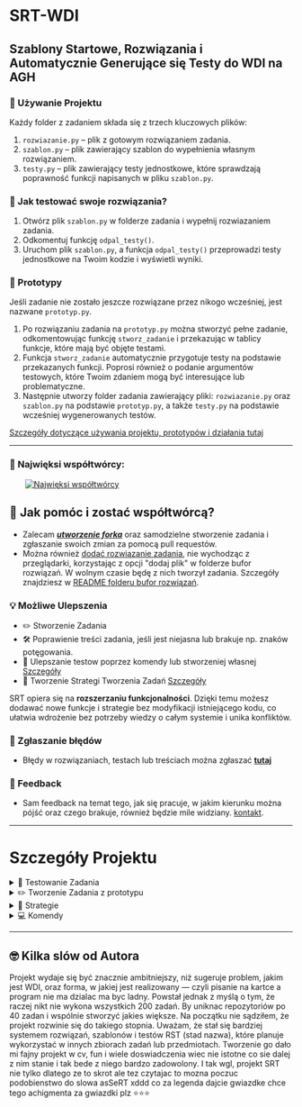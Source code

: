 
# SRT-WDI 
## Szablony Startowe, Rozwiązania i Automatycznie Generujące się Testy do WDI na AGH
### 🔧 Używanie Projektu

Każdy folder z zadaniem składa się z trzech kluczowych plików:

1. `rozwiazanie.py` – plik z gotowym rozwiązaniem zadania.
2. `szablon.py` – plik zawierający szablon do wypełnienia własnym rozwiązaniem.
3. `testy.py` – plik zawierający testy jednostkowe, które sprawdzają poprawność funkcji napisanych w pliku `szablon.py`.

### 🧪 Jak testować swoje rozwiązania?

1. Otwórz plik `szablon.py` w folderze zadania i wypełnij rozwiazaniem zadania.
2. Odkomentuj funkcję `odpal_testy()`.
3. Uruchom plik `szablon.py`, a funkcja `odpal_testy()` przeprowadzi testy jednostkowe na Twoim kodzie i wyświetli wyniki.

### 🧱 Prototypy
Jeśli zadanie nie zostało jeszcze rozwiązane przez nikogo wcześniej, jest nazwane `prototyp.py`.
1. Po rozwiązaniu zadania na `prototyp.py` można stworzyć pełne zadanie, odkomentowując funkcję `stworz_zadanie` i przekazując w tablicy funkcje, które mają być objęte testami.
2. Funkcja `stworz_zadanie` automatycznie przygotuje testy na podstawie przekazanych funkcji. Poprosi również o podanie argumentów testowych, które Twoim zdaniem mogą być interesujące lub problematyczne.
3. Następnie utworzy folder zadania zawierający pliki: `rozwiazanie.py` oraz `szablon.py` na podstawie `prototyp.py`, a także `testy.py` na podstawie wcześniej wygenerowanych testów.

   

 [Szczegóły dotyczące używania projektu, prototypów i działania tutaj](#szczegóły-projektu)
 
---
### 🗿 Najwięksi współtwórcy:
&nbsp;&nbsp;&nbsp;&nbsp;&nbsp;&nbsp;
<a href="https://github.com/kamilGie/WDI/graphs/contributors">
  <img src="https://contrib.rocks/image?repo=kamilGie/WDI" alt="Najwięksi współtwórcy" />
</a>


## 🤝 Jak pomóc i zostać współtwórcą?

- Zalecam [***utworzenie forka***](https://github.com/kamilGie/WDI/fork) oraz samodzielne stworzenie zadania i zgłaszanie swoich zmian za pomocą pull requestów.
- Można również [dodać rozwiązanie zadania](https://github.com/kamilGie/WDI/new/solutions/bufor_rozwiązań), nie wychodząc z przeglądarki, korzystając z opcji "dodaj plik" w folderze bufor rozwiązań. W wolnym czasie będę z nich tworzył zadania. Szczegóły znajdziesz w [README folderu bufor rozwiązań](/bufor_rozwiązań).


### 💡 Możliwe Ulepszenia ### 
- ✏️ Stworzenie Zadania
- 🛠️ Poprawienie treści zadania, jeśli jest niejasna lub brakuje np. znaków potęgowania.
- 🔧 Ulepszanie testow poprzez komendy lub stworzeniej własnej [Szczegóły](#komendy)
- 🧠 Tworzenie Strategi Tworzenia Zadań [Szczegóły](#strategie)
  
SRT opiera się na **rozszerzaniu funkcjonalności**. Dzięki temu możesz dodawać nowe funkcje i strategie bez modyfikacji istniejącego kodu, co ułatwia wdrożenie bez potrzeby wiedzy o całym systemie i unika konfliktów.
### 🐛 Zgłaszanie błędów

- Błędy w rozwiązaniach, testach lub treściach można zgłaszać <a href="https://github.com/kamilgie/wdi/issues/new?labels=bug"> ****tutaj**** </a>

### 💬 Feedback

- Sam feedback na temat tego, jak się pracuje, w jakim kierunku można pójść oraz czego brakuje, również będzie mile widziany. [kontakt](http://www.gieras.pl).

---


# Szczegóły Projektu

<details>
  <summary> 🧪 Testowanie Zadania </summary>

## Testowanie Zadania
Przykładowy `szablon.py` wygląda tak: 
```python
# ====================================================================================================>
# Zadanie 1
# Proszę napisać program poszukujący trójkątów Pitagorejskich w których długość przekątnej
# jest mniejsza od liczby N wprowadzonej z klawiatury.
# ====================================================================================================>
# print(a,b,c)

def Zadanie_1(n): ...


if __name__ == "__main__":
    from testy01 import Testy01

    Zadanie_1(input('Podaj n: '))

    # Testy01.Uruchom()
```
### Na górze znajduje się opis zadania, funkcja do wypełnienia i przygotowany main.
Wypełniasz funkcję kodem, o który prosi opis zadania. Wyniki można zwracać lub wypisywać, choć zazwyczaj wypisujesz wynik za pomocą `print()`. Jeśli to nie będzie oczywiste, pod opisem zadania powinna być wskazówka od autora testów, jakiego sposobu zwracania wyników oczekuje. W tym przypadku widać, że boki trójkąta powinny być wypisywane kolejno, bez żadnych dodatkowych napisów.

Po tym, jak zrobisz zadanie i będziesz pewny jego poprawności, możesz odkomentować funkcję `Testy01.Uruchom()` i uruchomić program normalnie:
```python
# ====================================================================================================>
# Zadanie 1
# Proszę napisać program poszukujący trójkątów Pitagorejskich w których długość przekątnej
# jest mniejsza od liczby N wprowadzonej z klawiatury.
# ====================================================================================================>
# print(a,b,c)

def Zadanie_1(n):
    for a in range(1, n):
        for b in range(a, n):
            c = (a * a + b * b) ** 0.5
            if c.is_integer() and c <= n:
                print(a, b, c)

if __name__ == "__main__":
    from testy01 import Testy01

    Testy01.Uruchom()
```
### wynik takiego programu dalby taki wynik
<img width="1504" alt="Zrzut ekranu 2024-10-24 o 22 26 09" src="https://github.com/user-attachments/assets/666313c3-15ec-4697-955c-1e5de81e23d7">

### `test_Nr5_Zadanie_1_argumenty_20` oznacza:
- **5**. test
- Testuje funkcję **Zadanie_1**, czyli funkcję, która jest sprawdzana (to rozróżnienie jest przydatne w przyszłych zadaniach, gdzie testowanych będzie więcej funkcji).
- Test został uruchomiony z argumentem **20** (czyli Zadanie_1(20)).
  
Wynik testu wskazuje na błąd: widzimy komunikat `AssertionError: '3 4 5' not found in [''].` Oznacza to, że test oczekiwał pustego stringa `''`, a otrzymał `'3 4 5'`, co sugeruje, że wynik dla c = 5 został niepotrzebnie wypisany.

Po chwili namysłu i ponownym przeczytaniu treści zadania, można zauważyć, że warunek mówi o długości przekątnej mniejszej, niż liczba **N**. Kod należy poprawić i ponownie uruchomić testy z nową nadzieją.

### Czasami można spotkać się z takim przypadkiem:
 <img width="1165" alt="Zrzut ekranu 2024-10-24 o 22 57 49" src="https://github.com/user-attachments/assets/4fe66d52-766c-417a-87ab-738a38271137">
Widzimy, że mimo poprawnego wyniku mamy błędny test, ponieważ wypisujemy wynik w innym typie lub kolejności. W takim przypadku możemy:

- Cieszyć się poprawnym rozwiązaniem i pójść dalej.
- Zmienić typ lub format wyjścia na taki, jaki jest oczekiwany w teście.
- Zainteresować się pomocą w rozwijaniu projektu i za pomocą komendy dodać swoją funkcję wraz z jej rozwiązaniem do listy poprawnych odpowiedzi, aby inni użytkownicy mieli dobre testy dla takich samych wyników jak twój.

Więcej o tym, jak działa cały projekt w 


  
---
</details>

<details>
  <summary> ✏️  Tworzenie Zadania z prototypu  </summary>

## Tworzenie Zadania
### `stworz_zadanie()` 
Każdy prototyp zawiera funkcję `stworz_zadanie`, importowaną z pliku `Develop`. Funkcja `stworz_zadanie` przesyła funkcje, które chcemy by obejmowały testy oraz wchodziły w skład szablonu do wypelnienia. Wiec przykładowo wypełniony `prototyp` powinnien wygladać tak:
```python
# ====================================================================================================>
# Zadanie 0
# Stworz 2 funkcje jedna dodaje 2 liczby druga mnoży 2 liczby
# ====================================================================================================>

def dodaj(a, b):
    return a + b

def mnoż(a, b):
    return a * b

if __name__ == "__main__":
    from Develop import stworz_zadanie

    # stworz_zadanie([dodaj, mnoż])
```
Na tak wypełnionym prototypie możemy odkomentować `stworz_zadanie` i rozpocząć proces tworzenia.

<details>
    <summary> Dzialanie Developa </summary>
   
Plik `Develop` zbiera informacje o pliku, który importuje tę funkcję. Następnie zbiera następujące dane:
- `funkcje`, które chcemy testowac,
- `nr_zadania`, które rozwiązaliśmy bierze to z nazwy prototypu,
- `sciezke` do folderu w ktorym jest prototyp, aby `stworz_zadanie` mogło w tym samym stworzyć folder zadania,
- `strategie` rodzaj w jaki chcemy by testy zostaly napisane domyslnie jest to strategia bazowa. [Wiecej o strategi](#Strategie)

Nastepnie Develop do tego dodaje nową scieżkę importu, która znajduje się w [srt](srt) i tam wcześniej przygotowane zmienne przesyła na dalszy proces.
</details>


Funkcja `stworz_zadanie` znajduje się w katalogu [srt](srt) w pliku o nazwie `StworzZadanie`. Stamtąd funkcja utworzy folder zadania oraz trzy pliki: `rozwiazanie.py`, `szablon.py`, `testy.py`. To, jak pliki te są generowane, zależy od przekazanej `strategii`, jednak domyślnie stosowana jest strategia `bazowa`, która...

### `rozwiazanie.py` 
1. przepisuje prototyp usuwając tylko linijki, które mają w sobie `stworz_zadanie`
```python
# ====================================================================================================>
# Zadanie 0
# Stworz 2 funkcje jedna dodaje 2 liczby druga mnoży dwie liczby
# ====================================================================================================>

def dodaj(a, b):
    return a + b

def mnoż(a, b):
    return a * b

if __name__ == "__main__":

```
### `szablon.py` 
1. Przepisuje pierwsze linie, które są komentarzami, aby zostawić opis zadania wraz z ewentualnymi komentarzami twórcy zadania.
2. Następnie usuwa wszystkie linijki poza linijką zaczynającą się od `def FunkcjaKtoraTestujemy(`. Tę linijkę pozostawia i dopisuje trzy kropki, aby użytkownik wiedział, że te funkcje są do napisania.
3. Usuwa wszystkie linie do momentu napotkania bloku `if __name__ == "__main__":`.
4. Zapisuje import funkcji `odpal_testy`.
5. Zapisuje uruchomienie funkcji, które testujemy, wraz z dynamicznym wprowadzeniem nazw ich argumentów.
6. Zakomentowana metoda `odpal_testy()`, która będzie uruchamiać testy.

```python
# ====================================================================================================>
# Zadanie 0
# Stworz 2 funkcje jedna dodaje 2 liczby druga mnoży dwie liczby
# ====================================================================================================>

def dodaj(a, b): ...

def mnoż(a, b): ...

if __name__ == "__main__":
    from testy01 import odpal_testy

    dodaj(input('Podaj a: '), input('Podaj b: '))
    mnoż(input('Podaj a: '), input('Podaj b: '))

    # odpal_testy()
```

### `testy.py` 
1. Napisze potrzebne importy
2. Napisze funkcję `odpal_testy`, która będzie odpalać testy
3. Napisze funkcję `komenda` do odpalania komend [Wiecej o komendach](#Komendy)
4. Napisze nagłówek (deklaracje) klasy `Testy`.
5. Następnie dla każdej funkcji przekazanej do testowania:
6. Sprawdza liczbę argumentów, jaką funkcja przyjmuje.
7. Generuje `(10 * liczba argumentów + 1)` testów.
8. Jeśli liczba argumentów nie wynosi zero, prosi użytkownika o wpisanie argumentów testowych.
9. Jeśli argumenty wpisane przez użytkownika nie będą się zgadzały typem z argumentami funkcji, poprosi o ponowne wpisanie.
   <img width="930" alt="Zrzut ekranu 2024-10-25 o 15 05 53" src="https://github.com/user-attachments/assets/9d641167-62e8-4a80-b77e-80aed160cbe1">
10. Uruchamia funkcję z argumentami testowymi, monitorując jednocześnie wartości wypisywane przez `print` oraz wartości zwracane przez funkcję.
11. Jeśli funkcja nic nie zwróci, wynikiem zostanie to, co zostało przechwycone przez `print`. Jeśli funkcja zwróci inną wartość, to ona będzie wynikiem, a dane wypisane przez `print` zostaną zignorowane.
12. Z argumentów i wyniku napisze metodę testową o nazwie `test_numerTestu_funkcjaTestowalna_argument`.
```python
    def test_Nr1_dodaj_argumenty_2_2(self):
        wynik  = dodaj(2, 2)

        oczekiwany_wynik = [4]
        self.assertIn(wynik, oczekiwany_wynik)
```
10. Po napisaniu `liczba funkcji*( 10*liczba argumentow +1 )` metod testowych zakonczy klase Testy

<details>
   <summary>Pelny kod testy przykladu </summary>
   
```python 
import unittest
import io
import os
import sys
from contextlib import redirect_stdout
import importlib

from szablon01 import dodaj, mnoż


def odpal_testy():
    suite = unittest.TestLoader().loadTestsFromTestCase(testy)
    unittest.TextTestRunner(verbosity=2).run(suite)


def komenda(k: str, *args, **kwargs):
    """
    Wykonuje zadaną komendę z przekazanymi argumentami.
    Dodanie własnej komendy ogranicza sie do dodania pliku z funkcja o tej samej nazwie
    w folderze glównym projektu src/Komendy
    Wiecej informacji o dodaniu wlasnej komendy jak i lista komend w ReadMe projektu

    Args:
        k (str): Komenda do wykonania.
        *args: Dodatkowe argumenty do komendy.
        **kwargs: Dodatkowe argumenty kluczowe do komendy.
    """
    sciezka_pliku_wykonalnego = os.path.abspath(sys.argv[0])
    srt_dir = os.path.join(
        os.path.dirname(sciezka_pliku_wykonalnego), "../../srt"
    )
    sys.path.append(srt_dir)
    nr_zadania = os.path.dirname(sciezka_pliku_wykonalnego)
    return importlib.import_module("WykonajKomende").wykonaj_komende(
        k, sciezka_pliku_wykonalnego, nr_zadania, *args, **kwargs
    )


class testy(unittest.TestCase):

    def test_Nr1_dodaj_argumenty_2_2(self):
        wynik  = dodaj(2, 2)

        oczekiwany_wynik = [4]
        self.assertIn(wynik, oczekiwany_wynik)

    def test_Nr2_dodaj_argumenty_14_123(self):
        wynik  = dodaj(14, 123)

        oczekiwany_wynik = [137]
        self.assertIn(wynik, oczekiwany_wynik)

    def test_Nr3_dodaj_argumenty_123_123(self):
        wynik  = dodaj(123, 123)

        oczekiwany_wynik = [246]
        self.assertIn(wynik, oczekiwany_wynik)

    def test_Nr4_dodaj_argumenty_123_1123(self):
        wynik  = dodaj(123, 1123)

        oczekiwany_wynik = [1246]
        self.assertIn(wynik, oczekiwany_wynik)

    def test_Nr5_dodaj_argumenty_12_3123(self):
        wynik  = dodaj(12, 3123)

        oczekiwany_wynik = [3135]
        self.assertIn(wynik, oczekiwany_wynik)

    def test_Nr6_dodaj_argumenty_12_3123(self):
        wynik  = dodaj(12, 3123)

        oczekiwany_wynik = [3135]
        self.assertIn(wynik, oczekiwany_wynik)

    def test_Nr7_dodaj_argumenty_-213_12312(self):
        wynik  = dodaj(-213, 12312)

        oczekiwany_wynik = [12099]
        self.assertIn(wynik, oczekiwany_wynik)

    def test_Nr8_dodaj_argumenty_2_2(self):
        wynik  = dodaj(2, 2)

        oczekiwany_wynik = [4]
        self.assertIn(wynik, oczekiwany_wynik)

    def test_Nr9_dodaj_argumenty_2_4(self):
        wynik  = dodaj(2, 4)

        oczekiwany_wynik = [6]
        self.assertIn(wynik, oczekiwany_wynik)

    def test_Nr10_dodaj_argumenty_2_-1(self):
        wynik  = dodaj(2, -1)

        oczekiwany_wynik = [1]
        self.assertIn(wynik, oczekiwany_wynik)

    def test_Nr11_dodaj_argumenty_2913_123(self):
        wynik  = dodaj(2913, 123)

        oczekiwany_wynik = [3036]
        self.assertIn(wynik, oczekiwany_wynik)

    def test_Nr12_dodaj_argumenty_324_56234(self):
        wynik  = dodaj(324, 56234)

        oczekiwany_wynik = [56558]
        self.assertIn(wynik, oczekiwany_wynik)

    def test_Nr13_dodaj_argumenty_21_35(self):
        wynik  = dodaj(21, 35)

        oczekiwany_wynik = [56]
        self.assertIn(wynik, oczekiwany_wynik)

    def test_Nr14_dodaj_argumenty_12_4(self):
        wynik  = dodaj(12, 4)

        oczekiwany_wynik = [16]
        self.assertIn(wynik, oczekiwany_wynik)

    def test_Nr15_dodaj_argumenty_0_0(self):
        wynik  = dodaj(0, 0)

        oczekiwany_wynik = [0]
        self.assertIn(wynik, oczekiwany_wynik)

    def test_Nr16_dodaj_argumenty_-1_-1(self):
        wynik  = dodaj(-1, -1)

        oczekiwany_wynik = [-2]
        self.assertIn(wynik, oczekiwany_wynik)

    def test_Nr17_dodaj_argumenty_1_1(self):
        wynik  = dodaj(1, 1)

        oczekiwany_wynik = [2]
        self.assertIn(wynik, oczekiwany_wynik)

    def test_Nr18_dodaj_argumenty_12_23(self):
        wynik  = dodaj(12, 23)

        oczekiwany_wynik = [35]
        self.assertIn(wynik, oczekiwany_wynik)

    def test_Nr19_dodaj_argumenty_2_1(self):
        wynik  = dodaj(2, 1)

        oczekiwany_wynik = [3]
        self.assertIn(wynik, oczekiwany_wynik)

    def test_Nr20_dodaj_argumenty_2_5(self):
        wynik  = dodaj(2, 5)

        oczekiwany_wynik = [7]
        self.assertIn(wynik, oczekiwany_wynik)

    def test_Nr21_dodaj_argumenty_21_1(self):
        wynik  = dodaj(21, 1)

        oczekiwany_wynik = [22]
        self.assertIn(wynik, oczekiwany_wynik)

    def test_Nr1_mnoż_argumenty_213_4512(self):
        wynik  = mnoż(213, 4512)

        oczekiwany_wynik = [961056]
        self.assertIn(wynik, oczekiwany_wynik)

    def test_Nr2_mnoż_argumenty_-4_12(self):
        wynik  = mnoż(-4, 12)

        oczekiwany_wynik = [-48]
        self.assertIn(wynik, oczekiwany_wynik)

    def test_Nr3_mnoż_argumenty_-3_-2(self):
        wynik  = mnoż(-3, -2)

        oczekiwany_wynik = [6]
        self.assertIn(wynik, oczekiwany_wynik)

    def test_Nr4_mnoż_argumenty_0_0(self):
        wynik  = mnoż(0, 0)

        oczekiwany_wynik = [0]
        self.assertIn(wynik, oczekiwany_wynik)

    def test_Nr5_mnoż_argumenty_-231_-2312(self):
        wynik  = mnoż(-231, -2312)

        oczekiwany_wynik = [534072]
        self.assertIn(wynik, oczekiwany_wynik)

    def test_Nr6_mnoż_argumenty_23_1(self):
        wynik  = mnoż(23, 1)

        oczekiwany_wynik = [23]
        self.assertIn(wynik, oczekiwany_wynik)

    def test_Nr7_mnoż_argumenty_231_213(self):
        wynik  = mnoż(231, 213)

        oczekiwany_wynik = [49203]
        self.assertIn(wynik, oczekiwany_wynik)

    def test_Nr8_mnoż_argumenty_21_-123(self):
        wynik  = mnoż(21, -123)

        oczekiwany_wynik = [-2583]
        self.assertIn(wynik, oczekiwany_wynik)

    def test_Nr9_mnoż_argumenty_52_1(self):
        wynik  = mnoż(52, 1)

        oczekiwany_wynik = [52]
        self.assertIn(wynik, oczekiwany_wynik)

    def test_Nr10_mnoż_argumenty_3213_-3212(self):
        wynik  = mnoż(3213, -3212)

        oczekiwany_wynik = [-10320156]
        self.assertIn(wynik, oczekiwany_wynik)

    def test_Nr11_mnoż_argumenty_-1_12(self):
        wynik  = mnoż(-1, 12)

        oczekiwany_wynik = [-12]
        self.assertIn(wynik, oczekiwany_wynik)

    def test_Nr12_mnoż_argumenty_3_212(self):
        wynik  = mnoż(3, 212)

        oczekiwany_wynik = [636]
        self.assertIn(wynik, oczekiwany_wynik)

    def test_Nr13_mnoż_argumenty_213_123(self):
        wynik  = mnoż(213, 123)

        oczekiwany_wynik = [26199]
        self.assertIn(wynik, oczekiwany_wynik)

    def test_Nr14_mnoż_argumenty_123_213(self):
        wynik  = mnoż(123, 213)

        oczekiwany_wynik = [26199]
        self.assertIn(wynik, oczekiwany_wynik)

    def test_Nr15_mnoż_argumenty_54_6435(self):
        wynik  = mnoż(54, 6435)

        oczekiwany_wynik = [347490]
        self.assertIn(wynik, oczekiwany_wynik)

    def test_Nr16_mnoż_argumenty_435_43(self):
        wynik  = mnoż(435, 43)

        oczekiwany_wynik = [18705]
        self.assertIn(wynik, oczekiwany_wynik)

    def test_Nr17_mnoż_argumenty_34_5345(self):
        wynik  = mnoż(34, 5345)

        oczekiwany_wynik = [181730]
        self.assertIn(wynik, oczekiwany_wynik)

    def test_Nr18_mnoż_argumenty_34_53(self):
        wynik  = mnoż(34, 53)

        oczekiwany_wynik = [1802]
        self.assertIn(wynik, oczekiwany_wynik)

    def test_Nr19_mnoż_argumenty_3_45(self):
        wynik  = mnoż(3, 45)

        oczekiwany_wynik = [135]
        self.assertIn(wynik, oczekiwany_wynik)

    def test_Nr20_mnoż_argumenty_3_3(self):
        wynik  = mnoż(3, 3)

        oczekiwany_wynik = [9]
        self.assertIn(wynik, oczekiwany_wynik)

    def test_Nr21_mnoż_argumenty_345_34(self):
        wynik  = mnoż(345, 34)

        oczekiwany_wynik = [11730]
        self.assertIn(wynik, oczekiwany_wynik)


```

</details>

Po stworzeniu trzech plików funkcja utworzy plik `prototypBackup.py`, aby bezpiecznie móc usunąć prototyp. Plik prototypBackup.py jest ignorowany przez .gitignore, więc nie będzie dodawany do głównego repozytorium. Został stworzony, aby w przypadku błędnego stworzenia zadania z różnych powodów móc utworzyć zadanie na nowo. Funkcja `stworz_zadanie` dba o to, by nie usunąć pliku `prototypBackup`, dzięki czemu można tworzyć zadania do momentu zadowolenia z efektu końcowego.

Na tym kończy się funkcja `stworz_rozwiazanie`. Jeśli jednak komuś nie podoba się sposób w jaki pliki `rozwiazanie.py`, `szablon.py`, `testy.py` są tworzone, chciałby dodać jakąś funkcjonalność lub inaczej tworzyć testy zawsze może stworzyć własną Strategię!

---
</details>

<details>
  <summary>🧠 Strategie</summary>

## Strategie
Strategie definiują sposób, w jaki będziemy tworzyć nasze zadania w projekcie. Umożliwiają ulepszanie plików z rozwiązaniami, szablonami i testami, poprzez nową logikę ich tworzenia. Aby użyc danej strategi, wystarczy do `stworz_zadanie` w prototypie dodać argument `strategia=` i nazwę strategi. Aktualną listę strategi znajdziesz w pliku [srt/Strategie](srt/Strategie). Każda z nich będzie funkcją, która definiuje jej nazwę i krótki komentarz na czym polega. 




### Podstawy Pisania Strategi
Dla przykladu zrobimy strategie w której 
- **`szablon`**  jest takie samo jak domyślnie, ale z datą rozwiazania na górze
- **`rozwiazania.py`**  nie zawiera opisu zadania, ani sekcji `main`, skupiamy całe meritum rozwiązania 
- **`testy.py`**  jest bazowe

  
Zaczniemy od szablonu w folderze [srt/Szablon](srt/Szablon), gdzie tworzymy nowy plik. W pliku klasa dziedziczy po jednej z klas w jej folderze albo po klasie bazowej. Klasa [srt/Bazowa.py](srt/Bazowa.py) jest abstrakcyjną klasą, z której będą pochodzić wszystkie klasy pochodne.

Klasa bazowa ma abstrakcyjną metodę `__str__`, w której musimy zwrócić wynik w postaci stringa, który później znajdzie się w pliku szablonu. Dla naszego pomysłu ta klasa będzie wyglądać tak:

```python
# srt/StrategieSzablonow/data_rozwiazania.py

#  Dziedzicze po klasie z pliku szablonów do której metody __str__  mógłbym coś dodać
from input_main import input_main 
from datetime import date

class Data(input_main): 
    def __str__(self):
        res = str(date.today().day)
        res += "\n"
        res += super().generuj()
        return res
```
LSP może zgłaszać, że jest to błędny import. Jednak przez to, że używam `sys.path`, a nie pakietów, program dopiero po uruchomieniu i stworzeniu folderu `__pycache__` poprawi import.

Dalej zajmiemy się `rozwiazanie.py`, gdzie dodam możliwe do użycia atrybuty klasy bazowej:

- **`linie_prototypu`** – linie w liście stringów, które reprezentują linie prototypu.
- **`nr_zadania`** – numer zadania, które zrealizowaliśmy.
- **`funkcje`** – funkcje, które zostały przekazane do testów szablonu i inne.
- **`sciezka`** – ścieżka folderu z zadaniem, które jest tworzone.
- **`nazwa_pliku`** – nazwa pliku ktorego wygeneruje domyslnie pochodzi od nazwy folderu, w którym znajduje się klasa. Na przykład, w folderze *Rozwiazanie*, klasy dziedziczące mają ten atrybut ustawiony na "rozwiazanie{`nr_zadania`}.py".

Wszystkich tych atrybutów można używać w klasach pochodnych od klasy bazowej, jednego z nich użyjemy co będzie widoczne w naszym przykładzie.

```python
# srt/StrategieRoziwazania/meritum.py

from bazowa import bazowa
import inspect

class Meritum(bazowa):
    def __str__(self):
        res = ""
        for funkcja in self.funkcje:
            res += inspect.getsource(funkcja)
        return res
```

Następnie z dwoma nowymi metodami mogę dodać swoją strategię w pliku [srt/Strategie.py](srt/Strategie.py). W pliku `Strategie.py` dodaję funkcję o nazwie, jaką chcę, aby miała moja strategia, a następnie w tej funkcji zwracam trzy klasy nazw metod, jakie chcę, by strategia użyła w kolejności: Szablony, Rozwiązania i Testy.
Jako, że nie zroblismy nowej klasy testów użyjemy strategii `testy_domyslne`, która zwraca nam na bieżąco aktualizowaną najlepszą strategię testów.

``` python
# rozwiazanie z sama funkcja a szablon z dniem
def testowa():
    from Szablony.data_rozwiazania import Data
    from Rozwiazanie.meritum import meritum

    return Data, meritum, testy_domyslne()

```

### Liczba plików tworzonych na podstawie strategii zależy od liczby zwracanych klas.

Jeśli użyjemy strategii zwracającej jedną klasę, zostanie stworzony jeden plik. Na przykład, `testy_domyslne()` to sama w sobie strategia, której możemy użyć do stworzenia zadania z samymi testami, bez rozwiązania i szablonu. Możemy także opracować strategię zwracającą 10 klas, co w efekcie utworzy 10 plików zadania.

Przykładowo, jeśli chcemy dodać plik zawierający wyjaśnienie autora zadania lub inne elementy, które nie są obecnie przewidziane, można to zrobić na dwa sposoby:
1. **Ustawienie nazwy pliku wewnątrz klasy** – przez przypisanie np. `self.res = "wyjasnienie"` (metoda mniej zalecana).
2. **Stworzenie dodatkowego folderu z odpowiednią nazwą** – wystarczy dodać folder o nazwie, którą chcemy nadać plikowi, oraz utworzyć w nim klasę dziedziczącą z klasy bazowej, która będzie zawierać odpowiednie treści. I powoli rozwijac kolejne typy plikow.

Z nowym plikiem możemy stworzyć strategię zwracającą 4 klasy metod, co spowoduje utworzenie 4 plików.

> **Należy pamiętać**, że strategie nie mogą być od siebie zależne; każda powinna być tworzona samodzielnie i działać logicznie niezależnie od innych.


  
Po zapisaniu można teraz uruchomić funkcję `stworz_zadanie` z argumentem strategii `testowa`, co pozwoli na stworzenie zadania na podstawie naszych klas. Przykładowe wywołanie funkcji wygląda następująco:
```python
stworz_zadanie([Zadanie_1], strategia="testowa")
```

Ograniczeniem strategii jest to, że nie przyjmuje argumentów innych niż `input` i jest to ustalenie stałe. Jednak, jeśli chcemy utworzyć zadanie, dodając pewne zmienne, możemy skorzystać z **komend**

</details>

<details>
  <summary> 💻 Komendy</summary>

## Komendy

<details>
   <summary> Działanie </summary>
   
W folderze [srt/Komendy](srt/Komendy) znajdują się pliki Python z komendami. Każdy plik zawiera **funkcje** o takiej samej nazwie, które wykonują odpowiednią komendę.

 przykładowa komenda wyglada tak. 
 ```python
# srt/Komendy/hello_name.py
def hello_name(imie):
    print("hello", imie)
```

Takiej komendy możemy użyć w `szablon.py`, importując z `testy` funkcję `komenda` i przekazując w pierwszym argumencie nazwę komendy, a następnie kolejne argumenty.
```python
# ====================================================================================================>
# Zadanie 1
# Wypisac swoje imie
# ====================================================================================================>

def Zadanie_1(): ...

if __name__ == "__main__":
    from testy01 import odpal_testy, komenda

    komenda("hello_name", "kamil")

    # Zadanie_1()
    # odpal_testy()
```
- w pliku `prototyp.py` importujemy z `Develop` funkcje komenda

Wynik odpalenia takiego programu będzie: `hello kamil`

Taka funkcjonalność pozwala w prosty sposób rozszerzać projekt o nowe komendy, umożliwiając ulepszanie testów, na przykład poprzez dodawanie dodatkowych testów lub wariacji poprawnego wyniku, a także wprowadzanie własnych preferencji, takich jak dodatkowe zachowanie po przejsciu testów na szablonie.

</details>

<details  >
  <summary><strong> SPIS KOMEND </strong> </summary>

### Legenda 
- `nazwaKomendy`, `mozliiwy do uzycia skrot`
- w budowie oznacza, że nie chce mi sie jej robić
- lokalna oznacza, że jej działanie nie moze wyjść poza lokalne repozytorium. By uniknąć przypadkow, że ktos nie spodziwal ze mu poleci [najlepsza  domyslna piosenka zwycieska](https://www.youtube.com/watch?v=CpeJiGDVMGo) po napisaniu szablonu
- Zapis `link_do_muzyki="https://www.youtube.com/watch?v=CpeJiGDVMGo` oznacza ze zmienna `link_do_muzyki` jest opcjonalna i domyslnie uzyjemy `https://www.youtube.com/watch?v=CpeJiGDVMGo`



### Spis 
  
  - `dodaj_testy`, `dt` - w budowie
    ```python
    # dodaje  dodatkowe testy 
    komenda("dodaj_testy", funkcja, ilosci_dodatkowych_testow)
     ```
     
  - `dodaj_wariancje`, `dw` - w budowie
    ```python
    # Do istniejacych juz wynikow testow funkcji dodaje kolejne mozliwe warienty na podstawie funkcji przeslanej
    komenda("dodaj_testy", funkcja)
     ```
  - `zwycieska_muzyka`,`zm` - w budowie, lokalna
    ```python
    # Do testow danego zadania dodaje muzyka po zaliczeniu testow w szablonie
    # imo must have 
    komenda("zwycieska_muzyka", link_do_muzyki="https://www.youtube.com/watch?v=CpeJiGDVMGo" )
     ```
 - `funkcja_input`,`fi` - w budowie
    ```python
    # szybkie testowanie funkcji na parametrach
    # dopoki nie przerwiesz bedziesz wpisywac input a komenda uzyje jej na funkcji i wypisze output
    komenda("szybka_funkcja", funkcja )
     ```
    
  - `StworzStruktureWDI`
    ```python
    # Nie bedzie wiecej uzywana i nawet nie da sie jej odpalic z poziomu plikow zadań - Takie zabezpieczenie
    # Ale dodaje jako taka ciekawostka oraz na przyszlosci do tworzenia struktur innych zadan
    komenda("StworzStruktureWDI")
     ```

</details>

<details  >
  <summary> Ogólne </summary>
   
### Argumenty
Funkcja `komenda` przyjmuje `"nazwaKomendy"`, `*args` oraz `**kwargs`, co pozwala na przesyłanie dowolnych argumentów zarówno w postaci argumentów pozycyjnych, jak i nazwanych. Aby ułatwić korzystanie, dodatkowo są dodawane dwa argumenty, jeśli komenda ich wymaga. Nie ma obowiązku ich podawania podczas wywołania komendy, są to: 
  - `nr_zadania`
  - `sciezka`
Więc komenda:
 ```python
# srt/Komendy/hello_zadanie.py
def hello_zadanie(nr_zadania, sciezka):# trzeba pamietac by nazwac te argumenty dokladnie tak 
    print("hello", nr_zadania, "from ", sciezka)
```
Może być wywołana w następujący sposób:
 ```python
# prototyp01.py
komenda("hello_zadanie")
```
Wynik takiej komendy to:

`hello 01 from  /Users/user/Desktop/projekty/WDI-RST/Zestaw_1:_Proste_programy_z_pętlami/prototyp01.py`



### skroty 

   Jesli komenda jest czesto używana może miec swój skrót w pliku `_skroty.py`, który tylko importuje komendę i ją odpala.
  ```python
  def hz(nr_zadania, sciezka):
    from hello_zadanie import hello_zadanie

    hello_zadanie(nr_zadania, sciezka)
   ```

### Zasady komend

- Każda ma mieć swój plik i ograniczać sie tylko do niego nawet jakby plik miałby mieć 20 linijek lub 100000 linijek.
- Każda komenda musi być w pełni niezależna i działać poprawnie samodzielnie, ale może wywoływać inne komendy w ramach swoich działań [zgodnie z wzorcem łańcucha zobowiązań]( https://refactoring.guru/pl/design-patterns/chain-of-responsibility)

</details>
</details>

---

## 🤓 Kilka slów od Autora
Projekt wydaje się być znacznie ambitniejszy, niż sugeruje problem, jakim jest WDI, oraz forma, w jakiej jest realizowany — czyli pisanie na kartce a program nie ma dzialac ma byc ladny. Powstał jednak z myślą o tym, że raczej nikt nie wykona wszystkich 200 zadań. By uniknac repozytoriów po 40 zadan i wspólnie stworzyć jakies większe.
Na początku nie sądziłem, że projekt rozwinie się do takiego stopnia. Uważam, że stał się bardziej systemem rozwiązań, szablonów i testów RST (stad nazwa), które planuje wykorzystać w innych zbiorach zadań lub przedmiotach. Tworzenie go dało mi fajny projekt w cv, fun i wiele doswiadczenia wiec nie istotne co sie dalej z nim stanie i tak bede z niego bardzo zadowolony. I tak wgl, projekt SRT nie tylko dlatego ze to skrot 
ale tez czytajac to  mozna poczuc podobienstwo do slowa asSeRT xddd co za legenda dajcie gwiazdke chce tego achigmenta za gwiazdki  plz ⭐⭐⭐



  
   
